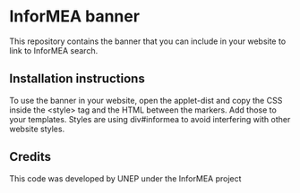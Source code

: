 InforMEA banner
===============

This repository contains the banner that you can include in your website to link to InforMEA search.


Installation instructions
-------------------------

To use the banner in your website, open the applet-dist and copy the CSS inside the &lt;style&gt; tag and the HTML between the markers.
Add those to your templates. Styles are using div#informea to avoid interfering with other website styles.


Credits
-------

This code was developed by UNEP under the InforMEA project
